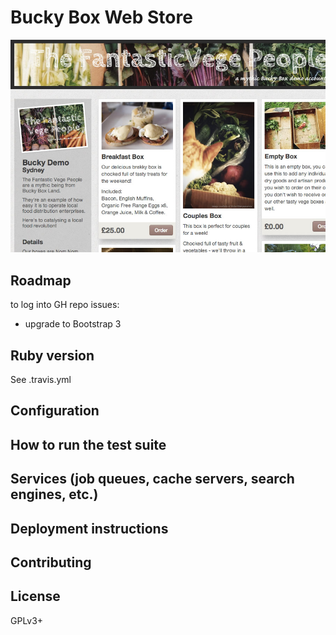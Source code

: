 # Bucky Box Web Store

![Screenshot](doc/screenshot.jpg)

## Roadmap

to log into GH repo issues:

- upgrade to Bootstrap 3

## Ruby version

See .travis.yml

## Configuration

## How to run the test suite

## Services (job queues, cache servers, search engines, etc.)

## Deployment instructions

## Contributing

## License

GPLv3+


